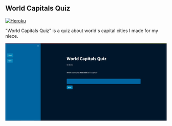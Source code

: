 ## World Capitals Quiz
[![Heroku](https://github.com/dhalenok/pyheroku-badge/raw/master/img/deployed.svg)](https://world-capitals-quiz.herokuapp.com/)

"World Capitals Quiz" is a quiz about world's capital cities I made for my niece.

[![app](./img/screenshot.jpg)](https://world-capitals-quiz.herokuapp.com/)

